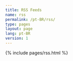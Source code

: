 ```yaml
---
title: RSS Feeds
name: rss
permalink: /pt-BR/rss/
type: pages
layout: page
lang: pt-BR
version: 1
---
```

{% include pages/rss.html %}
